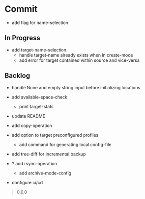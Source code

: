 # Commit

- add flag for name-selection

## In Progress

- add target-name-selection
  - handle target-name already exists when in create-mode
  - add error for target contained within source and vice-versa

## Backlog

- handle None and empty string input before initializing locations

- add available-space-check
  - print target-stats

- update README

- add copy-operation

- add option to target preconfigured profiles
  - add command for generating local config-file

- add tree-diff for incremental backup

- ? add rsync-operation
  - add archive-mode-config

- configure ci/cd

> 0.6.0
